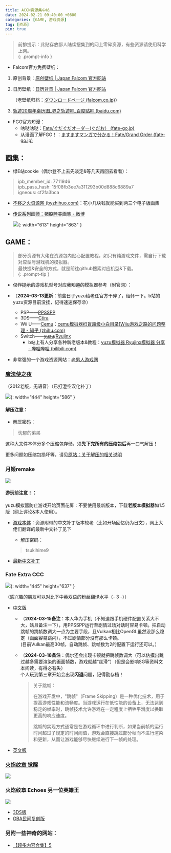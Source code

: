 ```yaml
---
title: ACGN资源集中帖
date: 2024-02-21 09:40:00 +0800
categories: [GAME, 游戏资源]
tag: [资源]
pin: true
---
```


> 前排提示：此贴存放鄙人陆续搜集到的网上零碎资源，有些资源请使用科学上网。   
{: .prompt-info }   

- Falcom官方免费壁纸：  

1. 原创背景：[原创壁纸 \| Japan Falcom 官方网站](https://www.falcom.co.jp/archives/download_type/wallpaper)  

2. 日历壁纸：[日历背景 \| Japan Falcom 官方网站](https://www.falcom.co.jp/archives/download_type/calendar)  

   （老壁纸归档：[ダウンロードページ (falcom.co.jp)](https://www.falcom.co.jp/download_old/)）  
   
3. [轨迹20周年桌历图_界之轨迹吧_百度贴吧 (baidu.com)](https://tieba.baidu.com/p/8797850688?pid=149336118278&cid=149382812921#149382812921)  

- FGO官方短漫：  
  - 咕哒咕哒：[Fate/ぐだぐだオーダー(ぐだお） (fate-go.jp)](https://www.fate-go.jp/gudao/)
  - 从漫画了解FGO！：[ますますマンガで分かる！Fate/Grand Order (fate-go.jp)](https://www.fate-go.jp/manga_fgo3/)

## 画集：

- 绿E站cookie（偶尔登不上去先淡定&等几天再回去看看）：

> ipb_member_id: 7711946   
> ipb_pass_hash: 15f08fb3ee7a311293b00d888c6889a7   
> igneous: cf2fa3bca    

- [不移之火资源网 (byzhihuo.com)](https://www.byzhihuo.com/forum.php)：花小几块钱就能买到两三个电子版画集    

- [传说系列画师：猪股睦美画集 - 微博](https://weibo.com/7503521063/NgQGEFlJu)   

  ![](https://cdn.jsdelivr.net/gh/Makicelse/image/img/GAME/202404051102559.jpg){: width="613" height="863" }

## GAME：

> 部分资源有大佬在资源包内贴心配置教程，如只有纯游戏文件，需自行下载对应型号游戏机的模拟器。   
最快捷&安全的方式，就是前往github搜索对应机型&下载。   
{: .prompt-tip }

- ~~仅作提示的~~游戏机型号对应~~我知道的~~模拟器参考（附官网）：
- （**2024-03-13更新**：前些日子yuzu给老任官方干碎了，缅怀一下。b站的yuzu资源目前没挂，记得速速保存:worried:）  
  - PSP——[PPSSPP](https://www.ppsspp.org/)  
  - 3DS——[Ctira](https://citra-emu.org/)  
  - Wii U——[Cemu](https://cemu.info/)：[cemu模拟器扫盲超级小白目录\]Wiiu游戏之路的问题整理 - 知乎 (zhihu.com)](https://zhuanlan.zhihu.com/p/104337967)  
  - Switch——~~[yuzu](https://yuzu-emu.org/)~~/[Ryujinx](https://ryujinx.org/)  
    - b站上有人分享各种新老版本&教程：[yuzu模拟器 Ryujinx模拟器 分享 - 哔哩哔哩 (bilibili.com)](https://www.bilibili.com/read/cv23421642/?from=articleDetail)  
  
- 非常强的一个游戏资源网站：[老男人游戏网 ](https://www.oldmantvg.net/)    

### [魔法使之夜](https://www.ttloli.com/mofashizhiye.html)

（2012老版，无语音）（已打澄空汉化补丁）   

![](https://cdn.jsdelivr.net/gh/Makicelse/image/img/GAME/202402212050289.jpg){: width="444" height="586" }

#### 解压注意：

- 解压密码：   

> 忧郁的弟弟   

这种大文件本体分多个压缩包存储，须**先下完所有的压缩包后**再一口气解压！   

更多问题如压缩包损坏等，请见[原站：关于解压的相关说明](https://www.ttloli.com/guanyujieyadexiangguanshuoming.html)   

### 月姬remake

![](https://cdn.jsdelivr.net/gh/Makicelse/image/img/GAME/202402212059995.png)

#### 游玩前注意！：

yuzu模拟器防止游戏开始页面花屏：不要使用最新版本，下载**老版本模拟器**如1.5版（网上评论&本人使用）。

- [游戏本体](https://ngabbs.com/read.php?tid=32882953&rand=104)：资源附带的中文补丁版本较老（比如开场回忆仍为日文），网上大佬们翻译的最新中文补丁见下 

  - 解压密码：  

  >  tsukihime9   
- [最新中文补丁](https://tsukihimecn.github.io/)    

### Fate Extra CCC  

![](https://cdn.jsdelivr.net/gh/Makicelse/image/img/GAME/202403151811064.jpg){: width="445" height="637" }

（感兴趣的朋友可以对比下中英双语的粉丝翻译水平（- 3 -））    

- [中文版](https://www.yxhjgs.com/28893.html)  
  - （**2024-03-15备注**：本人华为手机（不知道跟手机硬件配置关系大不大，姑且备注一下），用PPSSPP运行至剧情过场对话时容易卡顿。把自动跳帧的跳帧数调大一点为主要手段，且Vulkan相比OpenGL虽然没那么稳定（画面容易跳闪），不过剧情部分没有那么卡顿。  
        (目前Vulkan最高30帧，自动跳帧、跳帧数为2的配置下运行还可以。）
    
  - （**2024-03-18备注**：偶尔还会出现卡顿就把跳帧数调大（可以估摸出跳过越多需要渲染的画面帧数，游戏就越“丝滑”）（但是会影响SG等资料文本阅读，有得必有失）   
    个人玩到第三章开始会出现**闪退**问题，记得勤存档！  
  
    >  关于跳帧：  
    >
    > 在游戏开发中，"跳帧"（Frame Skipping）是一种优化技术，用于提高游戏性能和流畅度。当游戏运行在低性能的设备上，无法达到稳定的帧率时，跳帧技术允许游戏在一定程度上牺牲平滑度以换取更高的响应速度。  
    >
    > 跳帧的实现方式通常是在游戏循环中进行判断，如果当前帧的运行时间超过了规定的时间阈值，游戏会直接跳过部分帧而不进行渲染和更新，从而让游戏能够尽快继续进行下一帧的处理。  
  
- [英文版](https://iwakuraproductions.wordpress.com/2023/12/08/fate-extra-ccc-english-patch-released/)  

### [火焰纹章 觉醒](https://zhidao.baidu.com/question/943996388263084732.html?qbpn=2_2&tx=&word=%E6%B1%82%E7%81%AB%E7%84%B0%E7%BA%B9%E7%AB%A0%E5%8F%A6%E4%B8%80%E4%B8%AA%E8%8B%B1%E9%9B%84%E7%8E%8B%E4%B8%AD%E6%96%87%E7%89%88cia%E8%B5%84%E6%BA%90&fr=)

![](https://cdn.jsdelivr.net/gh/Makicelse/image/img/GAME/202402211607993.jpg)

### 火焰纹章 Echoes 另一位英雄王

![](https://cdn.jsdelivr.net/gh/Makicelse/image/img/GAME/202402211606767.jpg)

- [3DS版](https://jqroom.com/games/fee/20170627/install)   
- [GBA民间复刻版](https://9ioldgame.com/games/2023-GBA-Fire-Emblem-Echoes.html)   

### 另附一些神奇的网站：

- [【超多内容合集】5](https://docs.qq.com/sheet/DUHdmSkxySUNxdERT?tab=BB08J2)   